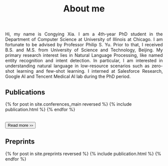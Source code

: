 ﻿---
permalink: /
title: "About me"
excerpt: "About me"
author_profile: true
redirect_from: 
  - /about/
  - /about.html
---
  
  
  
  <p align="justify">  Hi, my name is Congying Xia. I am a 4th-year PhD student in the Department of Computer Science at University of Illinois at Chicago. I am fortunate to be advised by Professor Philip S. Yu. Prior to that, I received B.S. and M.S. from University of Science and Technology, Beijing. My primary research interest lies in Natural Language Processing, like named entity recognition and intent detection. In particular, I am interested in understanding natural language in low-resource scenarios such as zero-shot learning and few-shot learning. I interned at Salesforce Research, Google AI and Tencent Medical AI lab during the PhD period.</p>


Publications
----------
<div>
  <table>
  {% for post in site.conferences_main reversed %}
    <tr>{% include publication.html %}</tr>
  {% endfor %}
  </table>
</div>

<div>
  <a href="/conferences/">
    <button class="btn btn--readmore">Read more <font size="1">>></font></button>
  </a>
</div> 


Preprints
----------
<div>
  <table>
  {% for post in site.preprints reversed %}
    <tr>{% include publication.html %}</tr>
  {% endfor %}
  </table>
</div>

